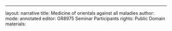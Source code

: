 ---
layout: narrative
title: Medicine of orientals against all maladies
author:
mode: annotated
editor: GR8975 Seminar Participants
rights: Public Domain
materials: 